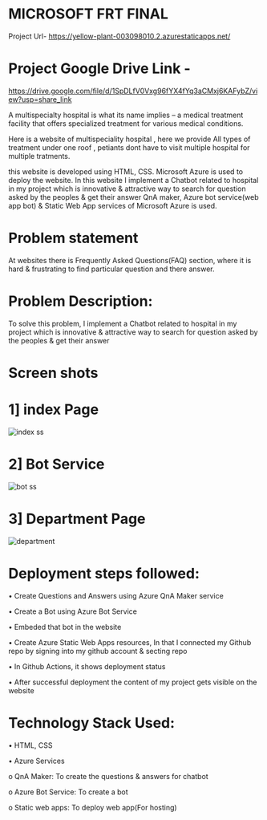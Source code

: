 
# MICROSOFT FRT FINAL
Project Url- https://yellow-plant-003098010.2.azurestaticapps.net/

# Project Google Drive Link -
https://drive.google.com/file/d/1SpDLfV0Vxg96fYX4fYq3aCMxj6KAFybZ/view?usp=share_link

A multispecialty hospital is what its name implies – a medical treatment facility that offers specialized treatment for various medical conditions.

Here is a website of multispeciality hospital , here we provide All types of treatment under one roof , petiants dont have to visit multiple hospital for multiple tratments.
 
this website is developed using HTML, CSS. Microsoft Azure is used to deploy the website. In this website I implement a Chatbot related to hospital in my project which is innovative & attractive way to search for question asked by the peoples & get their answer QnA maker, Azure bot service(web app bot) & Static Web App services of Microsoft Azure is used.

# Problem statement

At websites there is Frequently Asked Questions(FAQ) section, where it is hard & frustrating to find particular question and there answer.

# Problem Description:
To solve this problem, I implement a Chatbot related to hospital in my project which is innovative & attractive way to search for question asked by the peoples & get their answer

# Screen shots

# 1] index Page

![index ss](https://user-images.githubusercontent.com/60290610/209924066-f2999760-6131-42c5-b590-11f35a4160c6.JPG)

# 2] Bot Service 

![bot ss](https://user-images.githubusercontent.com/60290610/209925400-3fed2d60-651a-4899-8329-433fae79062b.JPG)

# 3] Department Page
![department](https://user-images.githubusercontent.com/60290610/209925411-9e54198a-91a3-4bcd-9a53-2a5605f06b10.JPG)


# Deployment steps followed:

•	Create Questions and Answers using Azure QnA Maker service

•	Create a Bot using Azure Bot Service

•	Embeded that bot in the website

•	Create Azure Static Web Apps resources, In that I connected my Github repo by signing into my github account & secting repo

•	In Github Actions, it shows deployment status

•	After successful deployment the content of my project gets visible on the website

# Technology Stack Used:
•	HTML, CSS

•	Azure Services

o	QnA Maker: To create the questions & answers for chatbot

o	Azure Bot Service: To create a bot

o	Static web apps: To deploy web app(For hosting)

